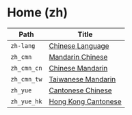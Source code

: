 
# Home (zh)

| Path        | Title                                         |
| ----------- | --------------------------------------------- |
| `zh-lang`   | [Chinese Language](<./zh-lang/README.md>)     |
| `zh_cmn`    | [Mandarin Chinese](<./zh_cmn/README.md>)      |
| `zh_cmn_cn` | [Chinese Mandarin](<./zh_cmn_cn/README.md>)   |
| `zh_cmn_tw` | [Taiwanese Mandarin](<./zh_cmn_tw/README.md>) |
| `zh_yue`    | [Cantonese Chinese](<./zh_yue/README.md>)     |
| `zh_yue_hk` | [Hong Kong Cantonese](<./zh_yue_hk/README.md>)    |
